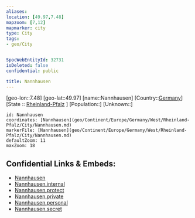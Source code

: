 ```yaml
---
aliases: 
location: [49.97,7.48]
mapzoom: [7,12] 
mapmarker: city 
type: City
tags:
- geo/City


SpocWebEntityId: 32731
isDeleted: false
confidential: public

title: Nannhausen
---
```

[geo-lon::7.48]
[geo-lat::49.97]
[name::Nannhausen]
[Country::[Germany](geo/Continent/Europe/Germany.md)]
[State :: [Rheinland-Pfalz](geo/Continent/Europe/Germany/West/Rheinland-Pfalz.md) ]
[Population::]
[Unknown::]


```leaflet
id: Nannhausen
coordinates: [Nannhausen](geo/Continent/Europe/Germany/West/Rheinland-Pfalz/City/Nannhausen.md)
markerFile: [Nannhausen](geo/Continent/Europe/Germany/West/Rheinland-Pfalz/City/Nannhausen.md)
defaultZoom: 11 
maxZoom: 18
```


## Confidential Links & Embeds: 
- [Nannhausen](../../../../../../../../_public/geo/Continent/Europe/Germany/West/Rheinland-Pfalz/City/Nannhausen.md) 
- [Nannhausen.internal](../../../../../../../../_internal/geo/Continent/Europe/Germany/West/Rheinland-Pfalz/City/Nannhausen.internal.md) 
- [Nannhausen.protect](../../../../../../../../_protect/geo/Continent/Europe/Germany/West/Rheinland-Pfalz/City/Nannhausen.protect.md) 
- [Nannhausen.private](../../../../../../../../_private/geo/Continent/Europe/Germany/West/Rheinland-Pfalz/City/Nannhausen.private.md) 
- [Nannhausen.personal](../../../../../../../../_personal/geo/Continent/Europe/Germany/West/Rheinland-Pfalz/City/Nannhausen.personal.md) 
- [Nannhausen.secret](../../../../../../../../_secret/geo/Continent/Europe/Germany/West/Rheinland-Pfalz/City/Nannhausen.secret.md) 
